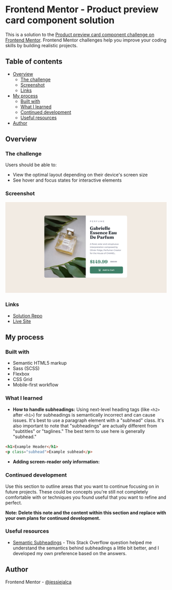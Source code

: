 # Frontend Mentor - Product preview card component solution

This is a solution to the [Product preview card component challenge on Frontend Mentor](https://www.frontendmentor.io/challenges/product-preview-card-component-GO7UmttRfa). Frontend Mentor challenges help you improve your coding skills by building realistic projects.

## Table of contents

- [Overview](#overview)
  - [The challenge](#the-challenge)
  - [Screenshot](#screenshot)
  - [Links](#links)
- [My process](#my-process)
  - [Built with](#built-with)
  - [What I learned](#what-i-learned)
  - [Continued development](#continued-development)
  - [Useful resources](#useful-resources)
- [Author](#author)

## Overview

### The challenge

Users should be able to:

- View the optimal layout depending on their device's screen size
- See hover and focus states for interactive elements

### Screenshot

![](../../images/product-preview-card-component.jpg)

### Links

- [Solution Repo](https://github.com/jessiejalca/frontend-mentor-challenges/tree/main/challenges/product-preview-card-component-main)
- [Live Site](https://jessiejalca.github.io/frontend-mentor-challenges/challenges/product-preview-card-component-main/index.html)

## My process

### Built with

- Semantic HTML5 markup
- Sass (SCSS)
- Flexbox
- CSS Grid
- Mobile-first workflow

### What I learned

- **How to handle subheadings:** Using next-level heading tags (like `<h2>` after `<h1>`) for subheadings is semantically incorrect and can cause issues. It's best to use a paragraph element with a "subhead" class. It's also important to note that "subheadings" are actually different from "subtitles" or "taglines." The best term to use here is generally "subhead."

```html
<h1>Example Header</h1>
<p class="subhead">Example subhead</p>
```

- **Adding screen-reader only information:**

### Continued development

Use this section to outline areas that you want to continue focusing on in future projects. These could be concepts you're still not completely comfortable with or techniques you found useful that you want to refine and perfect.

**Note: Delete this note and the content within this section and replace with your own plans for continued development.**

### Useful resources

- [Semantic Subheadings](https://stackoverflow.com/questions/3910419/semantic-structure-in-html-subtitles-pre-html5) - This Stack Overflow question helped me understand the semantics behind subheadings a little bit better, and I developed my own preference based on the answers.

## Author

Frontend Mentor - [@jessiejalca](https://www.frontendmentor.io/profile/jessiejalca)
